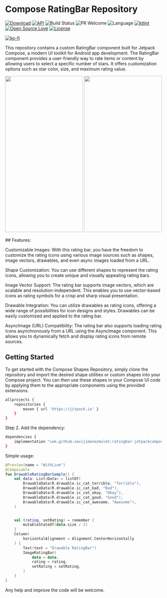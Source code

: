 # Compose RatingBar Repository

[![Download](https://jitpack.io/v/xavijimenezmulet/ratingbar-jetpackcompose.svg)](https://jitpack.io/#xavijimenezmulet/ratingbar-jetpackcompose)
[![API](https://img.shields.io/badge/API-26%2B-brightgreen.svg?style=flat)](https://android-arsenal.com/api?level=26)
![Build Status](https://github.com/Dhaval2404/ImagePicker/workflows/Build/badge.svg)
![PR Welcome](https://camo.githubusercontent.com/b0ad703a46e8b249ef2a969ab95b2cb361a2866ecb8fe18495a2229f5847102d/68747470733a2f2f696d672e736869656c64732e696f2f62616467652f5052732d77656c636f6d652d627269676874677265656e2e737667)
![Language](https://img.shields.io/badge/language-Kotlin-orange.svg)
[![ktlint](https://img.shields.io/badge/code%20style-%E2%9D%A4-FF4081.svg)](https://ktlint.github.io/)
[![Open Source Love](https://badges.frapsoft.com/os/v1/open-source.svg?v=102)](https://opensource.org/licenses/Apache-2.0)
[![License](https://img.shields.io/badge/license-Apache%202.0-blue.svg)](https://github.com/xavijimenezmulet/SnackBar/blob/main/LICENSE)

[![ko-fi](https://www.ko-fi.com/img/githubbutton_sm.svg)](https://ko-fi.com/xavijimenez)

This repository contains a custom RatingBar component built for Jetpack Compose, a modern UI toolkit for Android app development. The RatingBar component provides a user-friendly way to rate items or content by allowing users to select a specific number of stars. It offers customization options such as star color, size, and maximum rating value.

<img src="https://github.com/xavijimenezmulet/shapes-for-jetpackcompose/assets/44567433/8ce6b84a-fea6-4a52-994e-33a70f38b30b" width="250" height="500"/> <img src="https://github.com/xavijimenezmulet/ratingbar-jetpackcompose/assets/44567433/b10f9cab-cf69-4704-b962-fcee197a9176" width="250" height="500"/>

## Features:

Customizable Images: With this rating bar, you have the freedom to customize the rating icons using various image sources such as shapes, image vectors, drawables, and even async images loaded from a URL.

Shape Customization: You can use different shapes to represent the rating icons, allowing you to create unique and visually appealing rating bars.

Image Vector Support: The rating bar supports image vectors, which are scalable and resolution-independent. This enables you to use vector-based icons as rating symbols for a crisp and sharp visual presentation.

Drawable Integration: You can utilize drawables as rating icons, offering a wide range of possibilities for icon designs and styles. Drawables can be easily customized and applied to the rating bar.

AsyncImage (URL) Compatibility: The rating bar also supports loading rating icons asynchronously from a URL using the AsyncImage component. This allows you to dynamically fetch and display rating icons from remote sources.

## Getting Started

To get started with the Compose Shapes Repository, simply clone the repository and import the desired shape utilities or custom shapes into your Compose project. You can then use these shapes in your Compose UI code by applying them to the appropriate components using the provided extensions.

```bash
allprojects {
	repositories {
		maven { url 'https://jitpack.io' }
	}
}
```

Step 2. Add the dependency:

```bash
dependencies {
	implementation "com.github.xavijimenezmulet:ratingbar-jetpackcompose:$latest_version"
}
```

Simple usage:

```kotlin
@Preview(name = "WithLine")
@Composable
fun DrawableRatingBarSample() {
    val data: List<Data> = listOf(
        DrawableData(R.drawable.ic_cat_terrible, "Terrible"),
        DrawableData(R.drawable.ic_cat_bad, "Bad"),
        DrawableData(R.drawable.ic_cat_okay, "Okay"),
        DrawableData(R.drawable.ic_cat_good, "Good"),
        DrawableData(R.drawable.ic_cat_awesome, "Awesome"),
    )


    val (rating, setRating) = remember {
        mutableStateOf(data.size / 2)
    }
    Column(
        horizontalAlignment = Alignment.CenterHorizontally
    ) {
        Text(text = "Drawable RatingBar")
        ImageRatingBar(
            data = data,
            rating = rating,
            setRating = setRating,
        )
    }
}
```

Any help and improve the code will be welcome.

